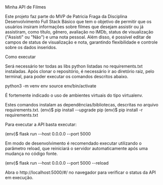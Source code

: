 Minha API de Filmes

Este projeto faz parte do MVP de Patricia Fraga da Disciplina Desenvolvimento Full Stack Básico
que tem o objetivo de permitir que os usuários insiram informações sobre filmes que desejam assistir ou já assistiram, como título, gênero, avaliação no IMDb, status de visualização ("Assisti" ou "Não") e uma nota pessoal. Além disso, é possível editar de campos de status de visualização e nota, garantindo flexibilidade e controle sobre os dados inseridos.


Como executar

Será necessário ter todas as libs python listadas no requirements.txt instaladas. Após clonar o repositório, é necessário ir ao diretório raiz, pelo terminal, para poder executar os comandos descritos abaixo.

python3 -m venv env
source env/bin/activate

  É fortemente indicado o uso de ambientes virtuais do tipo virtualenv.

Estes comandos instalam as dependências/bibliotecas, descritas no arquivo requirements.txt.
(env)$ pip install --upgrade pip
(env)$ pip install -r requirements.txt

Para executar a API basta executar:

(env)$ flask run --host 0.0.0.0 --port 5000


Em modo de desenvolvimento é recomendado executar utilizando o parâmetro reload, que reiniciará o servidor automaticamente após uma mudança no código fonte.

(env)$ flask run --host 0.0.0.0 --port 5000 --reload

Abra o http://localhost:5000/#/ no navegador para verificar o status da API em execução.
